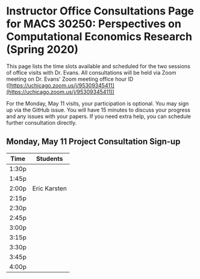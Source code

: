 # Instructor Office Consultations Page for MACS 30250: Perspectives on Computational Economics Research (Spring 2020)


This page lists the time slots available and scheduled for the two sessions of office visits with Dr. Evans. All consultations will be held via Zoom meeting on Dr. Evans' Zoom meeting office hour ID ([https://uchicago.zoom.us/j/95309345411](https://uchicago.zoom.us/j/95309345411))

For the Monday, May 11 visits, your participation is optional. You may sign up via the GitHub issue. You will have 15 minutes to discuss your progress and any issues with your papers. If you need extra help, you can schedule further consultation directly.

## Monday, May 11 Project Consultation Sign-up

| Time  | Students      |
|-------|---------------|
| 1:30p |               |
| 1:45p |               |
| 2:00p | Eric Karsten  |
| 2:15p |               |
| 2:30p |               |
| 2:45p |               |
| 3:00p |               |
| 3:15p |               |
| 3:30p |               |
| 3:45p |               |
| 4:00p |               |

